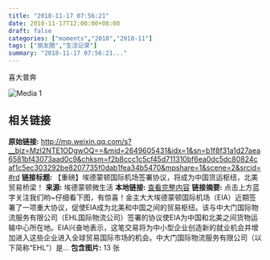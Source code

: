 ```yaml
---
title: "2018-11-17 07:56:21"
date: 2018-11-17T12:00:00+08:00
draft: false
categories: ["moments","2018","2018-11"]
tags: ["朋友圈","生活记录"]
summary: "2018-11-17 07:56:21..."
---
```


喜大普奔

![Media 1](/Moments/photos/2018-11-17/201811170756210.jpg)

## 相关链接

**原始链接:** http://mp.weixin.qq.com/s?__biz=MzI2NTE1ODgwOQ==&mid=2649605431&idx=1&sn=b1f8f31a1d27aea6581bf43073aad0c9&chksm=f2b8ccc1c5cf45d711310bf6ea0dc5dc80824caf1c5ec303292be8207735f0dab1fea34b5470&mpshare=1&scene=2&srcid=#rd
**链接标题:** 【重磅】埃德蒙顿国际机场签署协议，将成为中国货运枢纽，北美贸易桥梁！
**来源:** 埃德蒙顿微生活
**本地链接:** [查看完整内容](/link_content/2018/11/2018-11-17-2/link_content/)
**链接摘要:** 点击上方蓝字关注我们哟~仔细看下图，有惊喜！金主大大埃德蒙顿国际机场（EIA）近期签署了一项重大协议，促使EIA成为北美和中国之间的贸易枢纽。该与中大门国际物流服务有限公司（EHL国际物流公司）签署的协议使EIA为中国和北美之间货物运输中心所在地。EIA兴奋地表示，这笔交易将为中小型企业创造新的就业机会并增加进入这些企业进入全球贸易国际市场的机会。中大门国际物流服务有限公司（以下简称“EHL”）是...
**包含图片:** 13 张

